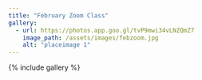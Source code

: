 ```yaml
---
title: "February Zoom Class"
gallery:
  - url: https://photos.app.goo.gl/tvP9mwi34vLNZQmZ7
    image_path: /assets/images/febzoom.jpg
    alt: "placeimage 1"
---
```


{% include gallery  %}


